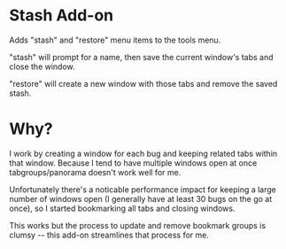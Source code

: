 Stash Add-on
============

Adds "stash" and "restore" menu items to the tools menu.

"stash" will prompt for a name, then save the current window's tabs and close
the window.

"restore" will create a new window with those tabs and remove the saved stash.

Why?
====

I work by creating a window for each bug and keeping related tabs within that
window.  Because I tend to have multiple windows open at once
tabgroups/panorama doesn't work well for me.

Unfortunately there's a noticable performance impact for keeping a large number
of windows open (I generally have at least 30 bugs on the go at once), so I
started bookmarking all tabs and closing windows.

This works but the process to update and remove bookmark groups is clumsy --
this add-on streamlines that process for me.

